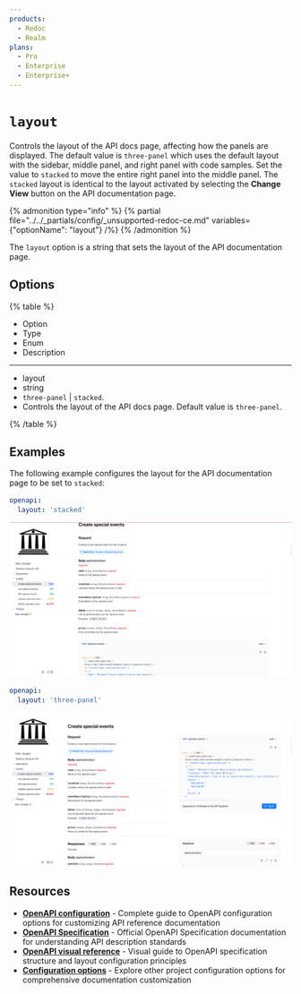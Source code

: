 ```yaml
---
products:
  - Redoc
  - Realm
plans:
  - Pro
  - Enterprise
  - Enterprise+
---
```

# `layout`

Controls the layout of the API docs page, affecting how the panels are displayed. The default value is `three-panel` which uses the default layout with the sidebar, middle panel, and right panel with code samples. Set the value to `stacked` to move the entire right panel into the middle panel. The `stacked` layout is identical to the layout activated by selecting the **Change View** button on the API documentation page.

{% admonition type="info" %}
{% partial file="../../_partials/config/_unsupported-redoc-ce.md" variables={"optionName": "layout"} /%}
{% /admonition %}

The `layout` option is a string that sets the layout of the API documentation page.

## Options

{% table %}

* Option
* Type
* Enum
* Description

---

* layout
* string
* `three-panel` | `stacked`.
* Controls the layout of the API docs page. Default value is `three-panel`.


{% /table %}

## Examples

The following example configures the layout for the API documentation page to be set to `stacked`:

```yaml {% title="redocly.yaml" %}
openapi:
  layout: 'stacked'
```

![stacked layout](../images/stacked-layout.png)

```yaml {% title="redocly.yaml" %}
openapi:
  layout: 'three-panel'
```

![three panel layout](../images/three-panel-layout.png)

## Resources

- **[OpenAPI configuration](./index.md)** - Complete guide to OpenAPI configuration options for customizing API reference documentation
- **[OpenAPI Specification](https://spec.openapis.org/oas/latest.html)** - Official OpenAPI Specification documentation for understanding API description standards
- **[OpenAPI visual reference](https://redocly.com/learn/openapi/openapi-visual-reference)** - Visual guide to OpenAPI specification structure and layout configuration principles
- **[Configuration options](../index.md)** - Explore other project configuration options for comprehensive documentation customization
